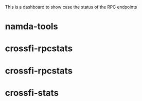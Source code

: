 This is a dashboard to show case the status of the RPC endpoints
# namda-tools
# crossfi-rpcstats
# crossfi-rpcstats
# crossfi-stats
